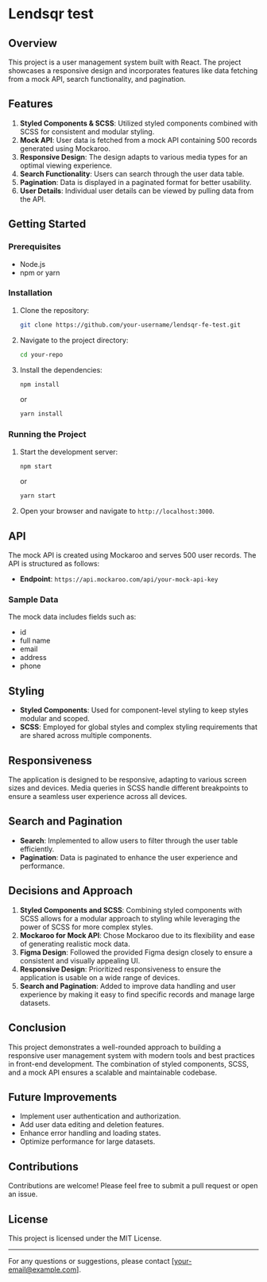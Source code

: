 # Lendsqr test

## Overview
This project is a user management system built with React. The project showcases a responsive design and incorporates features like data fetching from a mock API, search functionality, and pagination.

## Features
1. **Styled Components & SCSS**: Utilized styled components combined with SCSS for consistent and modular styling.
2. **Mock API**: User data is fetched from a mock API containing 500 records generated using Mockaroo.
3. **Responsive Design**: The design adapts to various media types for an optimal viewing experience.
4. **Search Functionality**: Users can search through the user data table.
5. **Pagination**: Data is displayed in a paginated format for better usability.
6. **User Details**: Individual user details can be viewed by pulling data from the API.

## Getting Started
### Prerequisites
- Node.js
- npm or yarn

### Installation
1. Clone the repository:
   ```bash
   git clone https://github.com/your-username/lendsqr-fe-test.git
   ```
2. Navigate to the project directory:
   ```bash
   cd your-repo
   ```
3. Install the dependencies:
   ```bash
   npm install
   ```
   or
   ```bash
   yarn install
   ```

### Running the Project
1. Start the development server:
   ```bash
   npm start
   ```
   or
   ```bash
   yarn start
   ```
2. Open your browser and navigate to `http://localhost:3000`.

## API
The mock API is created using Mockaroo and serves 500 user records. The API is structured as follows:

- **Endpoint**: `https://api.mockaroo.com/api/your-mock-api-key`

### Sample Data
The mock data includes fields such as:
- id
- full name
- email
- address
- phone

## Styling
- **Styled Components**: Used for component-level styling to keep styles modular and scoped.
- **SCSS**: Employed for global styles and complex styling requirements that are shared across multiple components.

## Responsiveness
The application is designed to be responsive, adapting to various screen sizes and devices. Media queries in SCSS handle different breakpoints to ensure a seamless user experience across all devices.

## Search and Pagination
- **Search**: Implemented to allow users to filter through the user table efficiently.
- **Pagination**: Data is paginated to enhance the user experience and performance.

## Decisions and Approach
1. **Styled Components and SCSS**: Combining styled components with SCSS allows for a modular approach to styling while leveraging the power of SCSS for more complex styles.
2. **Mockaroo for Mock API**: Chose Mockaroo due to its flexibility and ease of generating realistic mock data.
3. **Figma Design**: Followed the provided Figma design closely to ensure a consistent and visually appealing UI.
4. **Responsive Design**: Prioritized responsiveness to ensure the application is usable on a wide range of devices.
5. **Search and Pagination**: Added to improve data handling and user experience by making it easy to find specific records and manage large datasets.

## Conclusion
This project demonstrates a well-rounded approach to building a responsive user management system with modern tools and best practices in front-end development. The combination of styled components, SCSS, and a mock API ensures a scalable and maintainable codebase.

## Future Improvements
- Implement user authentication and authorization.
- Add user data editing and deletion features.
- Enhance error handling and loading states.
- Optimize performance for large datasets.

## Contributions
Contributions are welcome! Please feel free to submit a pull request or open an issue.

## License
This project is licensed under the MIT License.

---

For any questions or suggestions, please contact [your-email@example.com].
